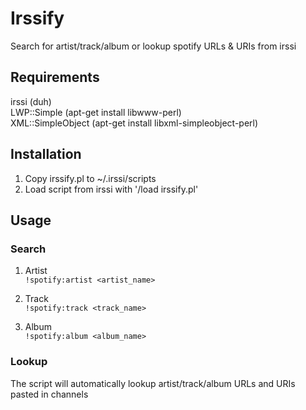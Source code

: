 # Irssify

Search for artist/track/album or lookup spotify URLs & URIs from irssi


## Requirements

irssi (duh)  
LWP::Simple (apt-get install libwww-perl)  
XML::SimpleObject (apt-get install libxml-simpleobject-perl)  


## Installation

1. Copy irssify.pl to ~/.irssi/scripts
2. Load script from irssi with '/load irssify.pl'


## Usage

### Search

1. Artist  
`!spotify:artist <artist_name>`

2. Track  
`!spotify:track <track_name>`

3. Album  
`!spotify:album <album_name>`


### Lookup

The script will automatically lookup artist/track/album URLs and URIs pasted in channels
